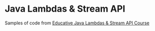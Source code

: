 # Java Lambdas & Stream API

Samples of code from [Educative Java Lambdas & Stream API Course](https://www.educative.io/courses/java-8-lambdas-stream-api-beyond)
